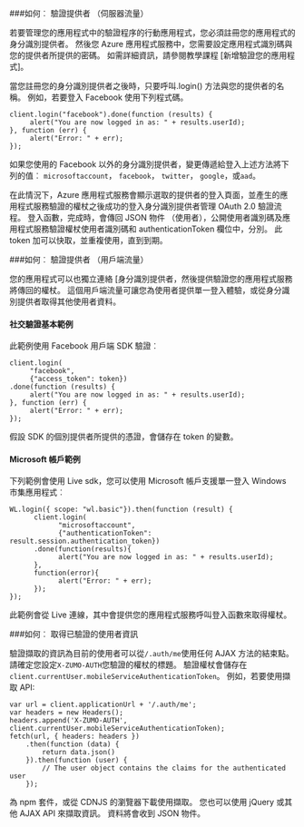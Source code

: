 ###<a name="server-auth"></a>如何︰ 驗證提供者 （伺服器流量）

若要管理您的應用程式中的驗證程序的行動應用程式，您必須註冊您的應用程式的身分識別提供者。 然後您 Azure 應用程式服務中，您需要設定應用程式識別碼與您的提供者所提供的密碼。
如需詳細資訊，請參閱教學課程 [新增驗證您的應用程式]。

當您註冊您的身分識別提供者之後時，只要呼叫.login() 方法與您的提供者的名稱。 例如，若要登入 Facebook 使用下列程式碼。

```
client.login("facebook").done(function (results) {
     alert("You are now logged in as: " + results.userId);
}, function (err) {
     alert("Error: " + err);
});
```

如果您使用的 Facebook 以外的身分識別提供者，變更傳遞給登入上述方法將下列的值︰ `microsoftaccount`， `facebook`， `twitter`， `google`，或`aad`。

在此情況下，Azure 應用程式服務會顯示選取的提供者的登入頁面，並產生的應用程式服務驗證的權杖之後成功的登入身分識別提供者管理 OAuth 2.0 驗證流程。 登入函數，完成時，會傳回 JSON 物件 （使用者），公開使用者識別碼及應用程式服務驗證權杖使用者識別碼和 authenticationToken 欄位中，分別。 此 token 加可以快取，並重複使用，直到到期。

###<a name="client-auth"></a>如何︰ 驗證提供者 （用戶端流量）

您的應用程式可以也獨立連絡 [身分識別提供者，然後提供驗證您的應用程式服務將傳回的權杖。 這個用戶端流量可讓您為使用者提供單一登入體驗，或從身分識別提供者取得其他使用者資料。

#### <a name="social-authentication-basic-example"></a>社交驗證基本範例

此範例使用 Facebook 用戶端 SDK 驗證︰

```
client.login(
     "facebook",
     {"access_token": token})
.done(function (results) {
     alert("You are now logged in as: " + results.userId);
}, function (err) {
     alert("Error: " + err);
});
```
假設 SDK 的個別提供者所提供的憑證，會儲存在 token 的變數。

#### <a name="microsoft-account-example"></a>Microsoft 帳戶範例

下列範例會使用 Live sdk，您可以使用 Microsoft 帳戶支援單一登入 Windows 市集應用程式︰

```
WL.login({ scope: "wl.basic"}).then(function (result) {
      client.login(
            "microsoftaccount",
            {"authenticationToken": result.session.authentication_token})
      .done(function(results){
            alert("You are now logged in as: " + results.userId);
      },
      function(error){
            alert("Error: " + err);
      });
});
```

此範例會從 Live 連線，其中會提供您的應用程式服務呼叫登入函數來取得權杖。

###<a name="auth-getinfo"></a>如何︰ 取得已驗證的使用者資訊

驗證擷取的資訊為目前的使用者可以從`/.auth/me`使用任何 AJAX 方法的結束點。  請確定您設定`X-ZUMO-AUTH`您驗證的權杖的標題。  驗證權杖會儲存在`client.currentUser.mobileServiceAuthenticationToken`。  例如，若要使用擷取 API:

```
var url = client.applicationUrl + '/.auth/me';
var headers = new Headers();
headers.append('X-ZUMO-AUTH', client.currentUser.mobileServiceAuthenticationToken);
fetch(url, { headers: headers })
    .then(function (data) {
        return data.json()
    }).then(function (user) {
        // The user object contains the claims for the authenticated user
    });
```

為 npm 套件，或從 CDNJS 的瀏覽器下載使用擷取。 您也可以使用 jQuery 或其他 AJAX API 來擷取資訊。  資料將會收到 JSON 物件。
